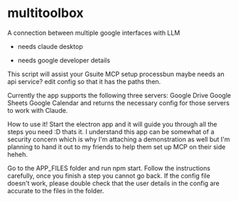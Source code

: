 # multitoolbox
A connection between multiple google interfaces with LLM

+ needs claude desktop

+ needs google developer details

This script will assist your Gsuite MCP setup processbun
maybe needs an api service?
edit config so that it has the paths then.

Currently the app supports the following three servers:
Google Drive
Google Sheets
Google Calendar
and returns the necessary config for those servers to work with Claude.

How to use it!
Start the electron app and it will guide you through all the steps you need :D thats it. I understand this app can be somewhat of a security concern which is why I'm attaching a demonstration as well but I'm planning to hand it out to my friends to help them set up MCP on their side heheh.

Go to the APP_FILES folder and run npm start. Follow the instructions carefully, once you finish a step you cannot go back.
If the config file doesn't work, please double check that the user details in the config are accurate to the files in the folder.
